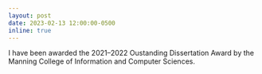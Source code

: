 ```yaml
---
layout: post
date: 2023-02-13 12:00:00-0500
inline: true
---
```


I have been awarded the 2021&ndash;2022 Oustanding Dissertation Award by the Manning College of Information and Computer Sciences.